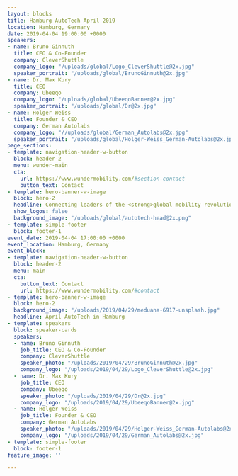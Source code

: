 ```yaml
---
layout: blocks
title: Hamburg AutoTech April 2019
location: Hamburg, Germany
date: 2019-04-04 19:00:00 +0000
speakers:
- name: Bruno Ginnuth
  title: CEO & Co-Founder
  company: CleverShuttle
  company_logo: "/uploads/global/Logo_CleverShuttle@2x.jpg"
  speaker_portrait: "/uploads/global/BrunoGinnuth@2x.jpg"
- name: Dr. Max Kury
  title: CEO
  company: Ubeeqo
  company_logo: "/uploads/global/UbeeqoBanner@2x.jpg"
  speaker_portrait: "/uploads/global/Dr@2x.jpg"
- name: Holger Weiss
  title: Founder & CEO
  company: German Autolabs
  company_logo: "//uploads/global/German_Autolabs@2x.jpg"
  speaker_portrait: "/uploads/global/Holger-Weiss_German-Autolabs@2x.jpg"
page_sections:
- template: navigation-header-w-button
  block: header-2
  menu: wunder-main
  cta:
    url: https://www.wundermobility.com/#section-contact
    button_text: Contact
- template: hero-banner-w-image
  block: hero-2
  headline: Connecting leaders of the <strong>global mobility revolution</strong>
  show_logos: false
  background_image: "/uploads/global/autotech-head@2x.png"
- template: simple-footer
  block: footer-1
event_date: 2019-04-04 17:00:00 +0000
event_location: Hamburg, Germany
event_block:
- template: navigation-header-w-button
  block: header-2
  menu: main
  cta:
    button_text: Contact
    url: https://www.wundermobility.com/#contact
- template: hero-banner-w-image
  block: hero-2
  background_image: "/uploads/2019/04/29/meduana-6917-unsplash.jpg"
  headline: April AutoTech in Hamburg
- template: speakers
  block: speaker-cards
  speakers:
  - name: Bruno Ginnuth
    job_title: CEO & Co-Founder
    company: CleverShuttle
    speaker_photo: "/uploads/2019/04/29/BrunoGinnuth@2x.jpg"
    company_logo: "/uploads/2019/04/29/Logo_CleverShuttle@2x.jpg"
  - name: Dr. Max Kury
    job_title: CEO
    company: Ubeeqo
    speaker_photo: "/uploads/2019/04/29/Dr@2x.jpg"
    company_logo: "/uploads/2019/04/29/UbeeqoBanner@2x.jpg"
  - name: Holger Weiss
    job_title: Founder & CEO
    company: German AutoLabs
    speaker_photo: "/uploads/2019/04/29/Holger-Weiss_German-Autolabs@2x.jpg"
    company_logo: "/uploads/2019/04/29/German_Autolabs@2x.jpg"
- template: simple-footer
  block: footer-1
feature_image: ''

---
```

